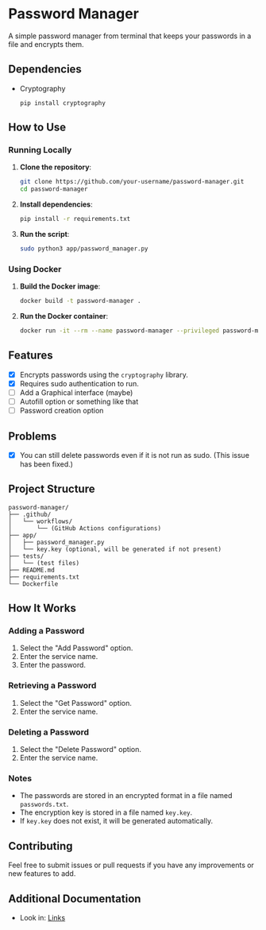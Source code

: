 # Password Manager

A simple password manager from terminal that keeps your passwords in a file and encrypts them.

## Dependencies

- Cryptography 
  ``` 
  pip install cryptography 
  ```

## How to Use

### Running Locally

1. **Clone the repository**:
   ```bash
   git clone https://github.com/your-username/password-manager.git
   cd password-manager
   ```

2. **Install dependencies**:
   ```bash
   pip install -r requirements.txt
   ```

3. **Run the script**:
   ```bash
   sudo python3 app/password_manager.py
   ```

### Using Docker

1. **Build the Docker image**:
   ```bash
   docker build -t password-manager .
   ```

2. **Run the Docker container**:
   ```bash
   docker run -it --rm --name password-manager --privileged password-manager
   ```

## Features

- [x] Encrypts passwords using the `cryptography` library.
- [x] Requires sudo authentication to run.
- [ ] Add a Graphical interface (maybe)
- [ ] Autofill option or something like that
- [ ] Password creation option

## Problems

- [x] You can still delete passwords even if it is not run as sudo. (This issue has been fixed.)

## Project Structure

```
password-manager/
├── .github/
│   └── workflows/
│       └── (GitHub Actions configurations)
├── app/
│   ├── password_manager.py
│   └── key.key (optional, will be generated if not present)
├── tests/
│   └── (test files)
├── README.md
├── requirements.txt
└── Dockerfile
```

## How It Works

### Adding a Password

1. Select the "Add Password" option.
2. Enter the service name.
3. Enter the password.

### Retrieving a Password

1. Select the "Get Password" option.
2. Enter the service name.

### Deleting a Password

1. Select the "Delete Password" option.
2. Enter the service name.

### Notes

- The passwords are stored in an encrypted format in a file named `passwords.txt`.
- The encryption key is stored in a file named `key.key`.
- If `key.key` does not exist, it will be generated automatically.

## Contributing

Feel free to submit issues or pull requests if you have any improvements or new features to add.

## Additional Documentation

* Look in: [Links](https://lacy-period-db7.notion.site/Password-manager-Documentation-76335cb6012d46fc98184a5d74f80820?pvs=4)

